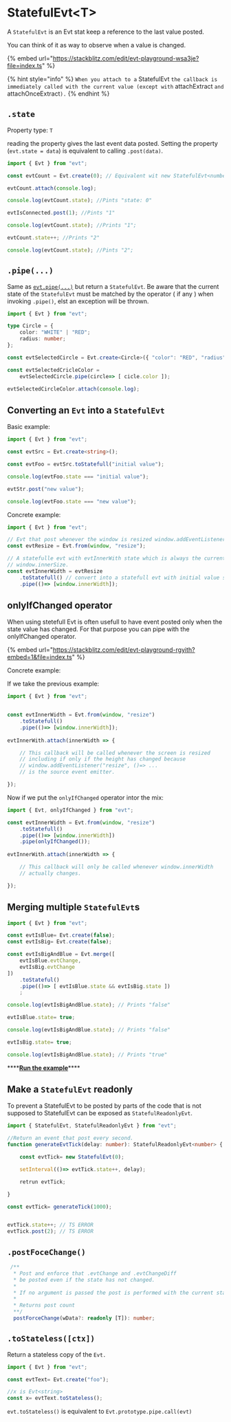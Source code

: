 # StatefulEvt\<T>

A `StatefulEvt` is an Evt stat keep a reference to the last value posted.

You can think of it as way to observe when a value is changed.

{% embed url="https://stackblitz.com/edit/evt-playground-wsa3je?file=index.ts" %}

{% hint style="info" %}
`When you attach to a` StatefulEvt `the callback is immediately called with the current value (except with` attachExtract `and` attachOnceExtract`).`
{% endhint %}

## `.state`

Property type: `T`

reading the property gives the last event data posted. Setting the property (`evt.state = data`) is equivalent to calling `.post(data)`.

```typescript
import { Evt } from "evt";

const evtCount = Evt.create(0); // Equivalent wit new StatefulEvt<number>(0)

evtCount.attach(console.log);

console.log(evtCount.state); //Pints "state: 0"

evtIsConnected.post(1); //Pints "1" 

console.log(evtCount.state); //Prints "1";

evtCount.state++; //Prints "2"

console.log(evtCount.state); //Pints "2";
```

## `.pipe(...)`

Same as [`evt.pipe(...)`](https://docs.evt.land/api/evt/pipe) but return a `StatefulEvt`. Be aware that the current state of the `StatefulEvt` must be matched by the operator ( if any ) when invoking `.pipe()`, elst an exception will be thrown.

```typescript
import { Evt } from "evt";

type Circle = { 
    color: "WHITE" | "RED";
    radius: number;
};

const evtSelectedCircle = Evt.create<Circle>({ "color": "RED", "radius": 3 });

const evtSelectedCricleColor = 
    evtSelectedCircle.pipe(circle=> [ cicle.color ]);

evtSelectedCircleColor.attach(console.log);
```

## Converting an `Evt` into a `StatefulEvt`

Basic example: &#x20;

```typescript
import { Evt } from "evt";

const evtSrc = Evt.create<string>();

const evtFoo = evtSrc.toStatefull("initial value");

console.log(evtFoo.state === "initial value");

evtStr.post("new value");

console.log(evtFoo.state === "new value");
```

Concrete example:

```typescript
import { Evt } from "evt";

// Evt that post whenever the window is resized window.addEventListener("resize", ...)
const evtResize = Evt.from(window, "resize");

// A statefulle evt with evtInnerWith state which is always the current value of
// window.innerSize.
const evtInnerWidth = evtResize
    .toStatefull() // convert into a statefull evt with initial value set to unefined
    .pipe(()=> [window.innerWidth]);

```

## onlyIfChanged operator

When using stetefull Evt is often usefull to have event posted only when the state value has changed. For that purpose you can pipe with the onlyIfChanged operator. &#x20;

{% embed url="https://stackblitz.com/edit/evt-playground-rgyith?embed=1&file=index.ts" %}

Concrete example: &#x20;

If we take the previous example: &#x20;

```typescript
import { Evt } from "evt";


const evtInnerWidth = Evt.from(window, "resize")
    .toStatefull() 
    .pipe(()=> [window.innerWidth]);
    
evtInnerWith.attach(innerWidth => {

    // This callback will be called whenever the screen is resized 
    // including if only if the height has changed because
    // window.addEventListener("resize", ()=> ... 
    // is the source event emitter.  

});
```

Now if we put the `onlyIfChanged` operator intor the mix: &#x20;

```typescript
import { Evt, onlyIfChanged } from "evt";

const evtInnerWidth = Evt.from(window, "resize")
    .toStatefull() 
    .pipe(()=> [window.innerWidth])
    .pipe(onlyIfChanged());
    
evtInnerWith.attach(innerWidth => {

    // This callback will only be called whenever window.innerWidth
    // actually changes.  

});
```

## Merging multiple `StatefulEvt`s

```typescript
import { Evt } from "evt";

const evtIsBlue= Evt.create(false);
const evtIsBig= Evt.create(false);

const evtIsBigAndBlue = Evt.merge([
    evtIsBlue.evtChange,
    evtIsBig.evtChange
])
    .toStateful()
    .pipe(()=> [ evtIsBlue.state && evtIsBig.state ])
    ;

console.log(evtIsBigAndBlue.state); // Prints "false"

evtIsBlue.state= true;

console.log(evtIsBigAndBlue.state); // Prints "false"

evtIsBig.state= true;

console.log(evtIsBigAndBlue.state); // Prints "true"
```

\*\*\*\*[**Run the example**](https://stackblitz.com/edit/evt-22pavm?embed=1\&file=index.ts\&hideExplorer=1)\*\*\*\*

## Make a `StatefulEvt` readonly

To prevent a StatefulEvt to be posted by parts of the code that is not supposed to StatefulEvt can be exposed as `StatefulReadonlyEvt`.

```typescript
import { StatefulEvt, StatefulReadonlyEvt } from "evt";

//Return an event that post every second.
function generateEvtTick(delay: number): StatefulReadonlyEvt<number> {

    const evtTick= new StatefulEvt(0);

    setInterval(()=> evtTick.state++, delay);

    retrun evtTick;

}

const evtTick= generateTick(1000);


evtTick.state++; // TS ERROR
evtTick.post(2); // TS ERROR
```

## `.postFoceChange()`

```typescript
 /** 
  * Post and enforce that .evtChange and .evtChangeDiff 
  * be posted even if the state has not changed.
  * 
  * If no argument is passed the post is performed with the current state.
  * 
  * Returns post count 
  **/
  postForceChange(wData?: readonly [T]): number;
```

## `.toStateless([ctx])`

Return a stateless copy of the `Evt.`

```typescript
import { Evt } from "evt";

const evtText= Evt.create("foo");

//x is Evt<string>
const x= evtText.toStateless();
```

`evt.toStateless()` is equivalent to `Evt.prototype.pipe.call(evt)`
